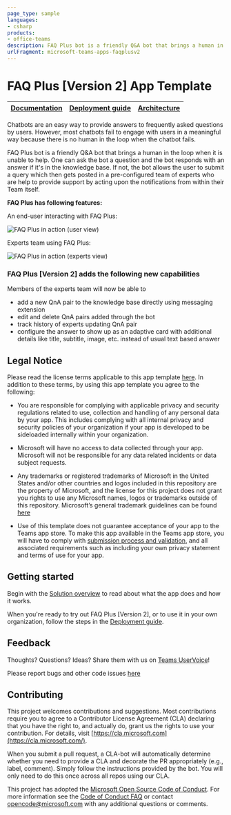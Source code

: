 ```yaml
---
page_type: sample
languages:
- csharp
products:
- office-teams
description: FAQ Plus bot is a friendly Q&A bot that brings a human in the loop when it is unable to help with an answer from the knowledge base.
urlFragment: microsoft-teams-apps-faqplusv2
---
```

#  FAQ Plus [Version 2] App Template

| [Documentation](https://github.com/OfficeDev/microsoft-teams-apps-faqplusv2/wiki/Home) | [Deployment guide](https://github.com/OfficeDev/microsoft-teams-apps-faqplusv2/wiki/Deployment-Guide) | [Architecture](https://github.com/OfficeDev/microsoft-teams-apps-faqplusv2/wiki/Solution-Overview) |
| ---- | ---- | ---- |

Chatbots are an easy way to provide answers to frequently asked questions by users. However, most chatbots fail to engage with users in a meaningful way because there is no human in the loop when the chatbot fails.  

FAQ Plus bot is a friendly Q&A bot that brings a human in the loop when it is unable to help. One can ask the bot a question and the bot responds with an answer if it's in the knowledge base. If not, the bot allows the user to submit a query which then gets posted in a pre-configured team of experts who are help to provide support by acting upon the notifications from within their Team itself. 

**FAQ Plus has following features:**

An end-user interacting with FAQ Plus:

![FAQ Plus in action (user view)](https://github.com/OfficeDev/microsoft-teams-apps-faqplusv2/wiki/Images/FAQPlusEndUser.gif)

Experts team using FAQ Plus:

![FAQ Plus in action (experts view)](https://github.com/OfficeDev/microsoft-teams-apps-faqplusv2/wiki/Images/FAQPlusExperts.gif)


### FAQ Plus [Version 2] adds the following new capabilities

Members of the experts team will now be able to
- add a new QnA pair to the knowledge base directly using messaging extension
- edit and delete QnA pairs added through the bot
- track history of experts updating QnA pair
- configure the answer to show up as an adaptive card with additional details like title, subtitle, image, etc. instead of usual text based answer

## Legal Notice
Please read the license terms applicable to this app template [here](https://github.com/OfficeDev/microsoft-teams-apps-faqplusv2/blob/master/LICENSE). In addition to these terms, by using this app template you agree to the following:

* You are responsible for complying with applicable privacy and security regulations related to use, collection and handling of any personal data by your app.  This includes complying with all internal privacy and security policies of your organization if your app is developed to be sideloaded internally within your organization.

* Microsoft will have no access to data collected through your app.  Microsoft will not be responsible for any data related incidents or data subject requests.

* Any trademarks or registered trademarks of Microsoft in the United States and/or other countries and logos included in this repository are the property of Microsoft, and the license for this project does not grant you rights to use any Microsoft names, logos or trademarks outside of this repository.  Microsoft’s general trademark guidelines can be found [here](https://www.microsoft.com/en-us/legal/intellectualproperty/trademarks/usage/general.aspx)

* Use of this template does not guarantee acceptance of your app to the Teams app store.  To make this app available in the Teams app store, you will have to comply with [submission process and validation](https://docs.microsoft.com/en-us/microsoftteams/platform/concepts/deploy-and-publish/appsource/publish), and all associated requirements such as including your own privacy statement and terms of use for your app. 


## Getting started

Begin with the [Solution overview](https://github.com/OfficeDev/microsoft-teams-apps-faqplusv2/wiki/Solution-overview) to read about what the app does and how it works.

When you're ready to try out FAQ Plus [Version 2], or to use it in your own organization, follow the steps in the [Deployment guide](https://github.com/OfficeDev/microsoft-teams-apps-faqplusv2/wiki/DeployementGuide).

## Feedback

Thoughts? Questions? Ideas? Share them with us on [Teams UserVoice](https://microsoftteams.uservoice.com/forums/555103-public)!

Please report bugs and other code issues [here](https://github.com/OfficeDev/microsoft-teams-apps-faqplusv2/issues/new)

## Contributing

This project welcomes contributions and suggestions. Most contributions require you to agree to a Contributor License Agreement (CLA) declaring that you have the right to, and actually do, grant us the rights to use your contribution. For details, visit [https://cla.microsoft.com](https://cla.microsoft.com/).

When you submit a pull request, a CLA-bot will automatically determine whether you need to provide a CLA and decorate the PR appropriately (e.g., label, comment). Simply follow the instructions provided by the bot. You will only need to do this once across all repos using our CLA.

This project has adopted the [Microsoft Open Source Code of Conduct](https://opensource.microsoft.com/codeofconduct/). For more information see the [Code of Conduct FAQ](https://opensource.microsoft.com/codeofconduct/FAQ/) or contact [opencode@microsoft.com](mailto:opencode@microsoft.com) with any additional questions or comments.
